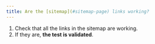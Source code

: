 ```yaml
---
title: Are the [sitemap](#sitemap-page) links working?
---
```


1. Check that all the links in the sitemap are working.
2. If they are, **the test is validated**.
